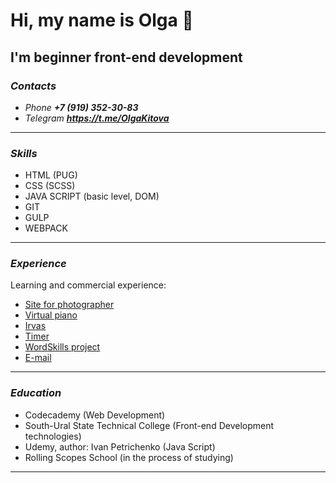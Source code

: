 # Hi, my name is Olga 👋
## I'm beginner front-end development

### ***Contacts***
+ _Phone_ ***+7 (919) 352-30-83***
+ _Telegram_ ***<https://t.me/OlgaKitova>***

---

### ***Skills***

+ HTML (PUG)
+ CSS (SCSS)
+ JAVA SCRIPT (basic level, DOM)
+ GIT
+ GULP
+ WEBPACK
---

### ***Experience***

Learning and commercial experience:
+  [Site for photographer](https://dubrovskaya-photo.ru/)
+  [Virtual piano](https://olgakitova.github.io/virtual__piano/)
+  [Irvas](https://olgakitova.github.io/windowsSite/dist/index.html)
+  [Timer](https://olgakitova.github.io/timeNewYear/timer/)
+  [WordSkills project](https://olgakitova.github.io/projectbyWorldSkills/)
+  [E-mail](https://olgakitova.github.io/first-mail/index.html)

---

### ***Education***

+ Codecademy (Web Development)
+ South-Ural State Technical College (Front-end Development technologies)
+ Udemy, author: Ivan Petrichenko (Java Script)
+ Rolling Scopes School (in the process of studying)

---
